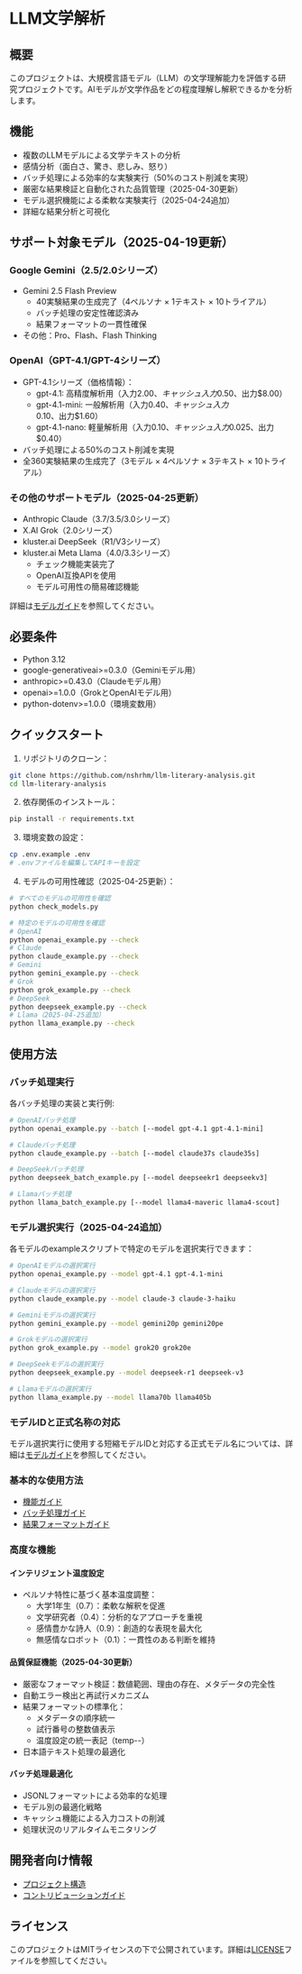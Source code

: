 # LLM文学解析

## 概要

このプロジェクトは、大規模言語モデル（LLM）の文学理解能力を評価する研究プロジェクトです。AIモデルが文学作品をどの程度理解し解釈できるかを分析します。

## 機能

- 複数のLLMモデルによる文学テキストの分析
- 感情分析（面白さ、驚き、悲しみ、怒り）
- バッチ処理による効率的な実験実行（50%のコスト削減を実現）
- 厳密な結果検証と自動化された品質管理（2025-04-30更新）
- モデル選択機能による柔軟な実験実行（2025-04-24追加）
- 詳細な結果分析と可視化

## サポート対象モデル（2025-04-19更新）

### Google Gemini（2.5/2.0シリーズ）
- Gemini 2.5 Flash Preview
  - 40実験結果の生成完了（4ペルソナ × 1テキスト × 10トライアル）
  - バッチ処理の安定性確認済み
  - 結果フォーマットの一貫性確保
- その他：Pro、Flash、Flash Thinking

### OpenAI（GPT-4.1/GPT-4シリーズ）
- GPT-4.1シリーズ（価格情報）：
  - gpt-4.1: 高精度解析用（入力$2.00、キャッシュ入力$0.50、出力$8.00）
  - gpt-4.1-mini: 一般解析用（入力$0.40、キャッシュ入力$0.10、出力$1.60）
  - gpt-4.1-nano: 軽量解析用（入力$0.10、キャッシュ入力$0.025、出力$0.40）
- バッチ処理による50%のコスト削減を実現
- 全360実験結果の生成完了（3モデル × 4ペルソナ × 3テキスト × 10トライアル）

### その他のサポートモデル（2025-04-25更新）
- Anthropic Claude（3.7/3.5/3.0シリーズ）
- X.AI Grok（2.0シリーズ）
- kluster.ai DeepSeek（R1/V3シリーズ）
- kluster.ai Meta Llama（4.0/3.3シリーズ）
  - チェック機能実装完了
  - OpenAI互換APIを使用
  - モデル可用性の簡易確認機能

詳細は[モデルガイド](docs/guides/models.md)を参照してください。

## 必要条件

- Python 3.12
- google-generativeai>=0.3.0（Geminiモデル用）
- anthropic>=0.43.0（Claudeモデル用）
- openai>=1.0.0（GrokとOpenAIモデル用）
- python-dotenv>=1.0.0（環境変数用）

## クイックスタート

1. リポジトリのクローン：
```bash
git clone https://github.com/nshrhm/llm-literary-analysis.git
cd llm-literary-analysis
```

2. 依存関係のインストール：
```bash
pip install -r requirements.txt
```

3. 環境変数の設定：
```bash
cp .env.example .env
# .envファイルを編集してAPIキーを設定
```

4. モデルの可用性確認（2025-04-25更新）：
```bash
# すべてのモデルの可用性を確認
python check_models.py

# 特定のモデルの可用性を確認
# OpenAI
python openai_example.py --check
# Claude
python claude_example.py --check
# Gemini
python gemini_example.py --check
# Grok
python grok_example.py --check
# DeepSeek
python deepseek_example.py --check
# Llama（2025-04-25追加）
python llama_example.py --check
```

## 使用方法

### バッチ処理実行
各バッチ処理の実装と実行例:
```bash
# OpenAIバッチ処理
python openai_example.py --batch [--model gpt-4.1 gpt-4.1-mini]

# Claudeバッチ処理
python claude_example.py --batch [--model claude37s claude35s]

# DeepSeekバッチ処理
python deepseek_batch_example.py [--model deepseekr1 deepseekv3]

# Llamaバッチ処理
python llama_batch_example.py [--model llama4-maveric llama4-scout]
```

### モデル選択実行（2025-04-24追加）
各モデルのexampleスクリプトで特定のモデルを選択実行できます：
```bash
# OpenAIモデルの選択実行
python openai_example.py --model gpt-4.1 gpt-4.1-mini

# Claudeモデルの選択実行
python claude_example.py --model claude-3 claude-3-haiku

# Geminiモデルの選択実行
python gemini_example.py --model gemini20p gemini20pe

# Grokモデルの選択実行
python grok_example.py --model grok20 grok20e

# DeepSeekモデルの選択実行
python deepseek_example.py --model deepseek-r1 deepseek-v3

# Llamaモデルの選択実行
python llama_example.py --model llama70b llama405b
```

### モデルIDと正式名称の対応
モデル選択実行に使用する短縮モデルIDと対応する正式モデル名については、詳細は[モデルガイド](docs/guides/models.md#モデル選択ガイド)を参照してください。

### 基本的な使用方法
- [機能ガイド](docs/guides/features.md)
- [バッチ処理ガイド](docs/guides/batch-processing.md)
- [結果フォーマットガイド](docs/guides/results.md)

### 高度な機能

#### インテリジェント温度設定
- ペルソナ特性に基づく基本温度調整：
  - 大学1年生（0.7）：柔軟な解釈を促進
  - 文学研究者（0.4）：分析的なアプローチを重視
  - 感情豊かな詩人（0.9）：創造的な表現を最大化
  - 無感情なロボット（0.1）：一貫性のある判断を維持

#### 品質保証機能（2025-04-30更新）
- 厳密なフォーマット検証：数値範囲、理由の存在、メタデータの完全性
- 自動エラー検出と再試行メカニズム
- 結果フォーマットの標準化：
  - メタデータの順序統一
  - 試行番号の整数値表示
  - 温度設定の統一表記（temp--）
- 日本語テキスト処理の最適化

#### バッチ処理最適化
- JSONLフォーマットによる効率的な処理
- モデル別の最適化戦略
- キャッシュ機能による入力コストの削減
- 処理状況のリアルタイムモニタリング

## 開発者向け情報

- [プロジェクト構造](docs/developer/project-structure.md)
- [コントリビューションガイド](docs/developer/contribution.md)

## ライセンス

このプロジェクトはMITライセンスの下で公開されています。詳細は[LICENSE](LICENSE)ファイルを参照してください。
